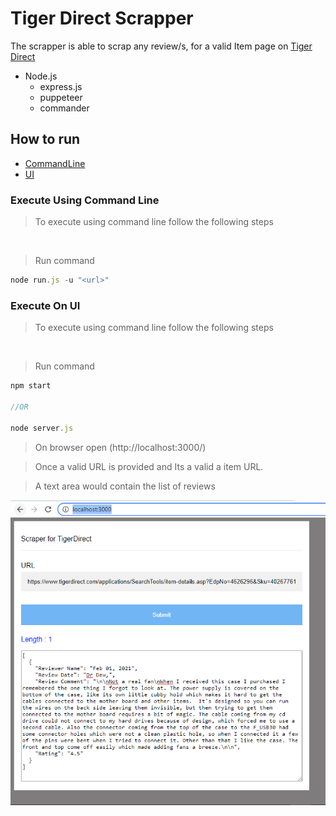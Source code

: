 # Tiger Direct Scrapper

The scrapper is able to scrap any review/s, for a valid Item page on [Tiger Direct](https://www.tigerdirect.com/)

- Node.js 
  - express.js
  - puppeteer
  - commander

## How to run 

- [CommandLine](#execute-using-command-line)
- [UI](#execute-on-ui)


### Execute Using Command Line

> To execute using command line follow the following steps
<br>

> Run command 

```javascript 
node run.js -u "<url>"
```

### Execute On UI

> To execute using command line follow the following steps

<br>

> Run command 

```javascript 
npm start

//OR 

node server.js
```

> On browser open (http://localhost:3000/)

> Once a valid URL is provided and Its a valid a item URL. 

> A text area would contain the list of reviews

![Image](https://github.com/jassingh94/TigerDirectScrapper/blob/main/dependencies/imgs/img1.PNG "Image")






